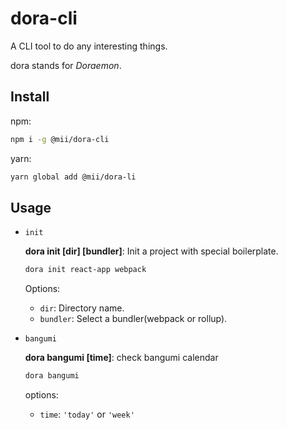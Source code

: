 # dora-cli

A CLI tool to do any interesting things.

dora stands for *Doraemon*.

## Install

npm:

```bash
npm i -g @mii/dora-cli
```

yarn:

```bash
yarn global add @mii/dora-li
```

## Usage

* `init`

  **dora init [dir] [bundler]**: Init a project with special boilerplate.

  ```bash
  dora init react-app webpack
  ```

  Options:

  * `dir`: Directory name.
  * `bundler`: Select a bundler(webpack or rollup).

* `bangumi`

  **dora bangumi [time]**: check bangumi calendar

  ```bash
  dora bangumi
  ```

  options:

  * `time`: `'today'` or `'week'`
